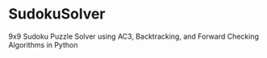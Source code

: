 # SudokuSolver
9x9 Sudoku Puzzle Solver using AC3, Backtracking, and Forward Checking Algorithms in Python
